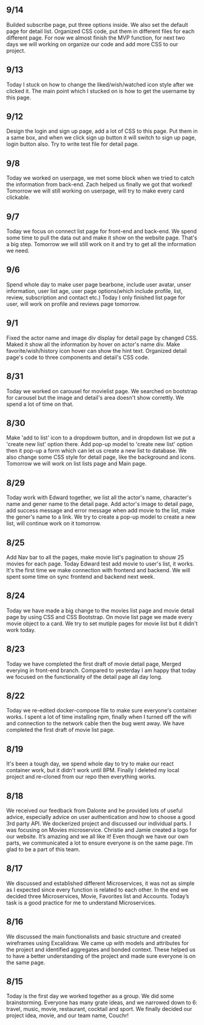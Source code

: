 ## 9/14
Builded subscribe page, put three options inside. We also set the default page for detail list. Organized  CSS code, put them in different files for each different page. For now we almost finish the MVP function, for next two days we will working on organize our code and add more CSS to our project.
## 9/13
Today I stuck on how to change the liked/wish/watched icon style after we clicked it. The main point which I stucked on is how to get the username by this page. 
## 9/12
Design the login and sign up page, add a lot of CSS to this page. Put them in a same box, and when we click sign up button it will switch to sign up page, login button also. Try to write test file for detail page.
## 9/8
Today we worked on userpage, we met some block when we tried to catch the information from back-end. Zach helped us finally we got that worked! Tomorrow we will still working on userpage, will try to make every card clickable. 
## 9/7
Today we focus on connect list page for front-end and back-end. We spend some time to pull the data out and make it show on the website page. That's a big step. Tomorrow we will still work on it and try to get all the information we need.
## 9/6
Spend whole day to make user page bearbone, include user avatar, unser information, user list age, user page options(which include profile, list, review, subscription and contact etc.)
Today I only finished list page for user, will work on profile and reviews page tomorrow.
## 9/1
Fixed the actor name and image div display for detail page by changed CSS. Maked it show all the information by hover on actor's name div. Make favorite/wish/history icon hover can show the hint text. Organized detail page's code to three components and detail's CSS code.
## 8/31
Today we worked on carousel for movielist page. We searched on bootstrap for carousel but the image and detail's area doesn't show correttly. We spend a lot of time on that.
## 8/30
Make 'add to list' icon to a dropdowm button, and in dropdown list we put a 'create new list' option there. Add pop-up model to 'create new list' option then it pop-up a form which can let us create a new list to database. We also change some CSS style for detail page, like the background and icons. Tomorrow we will work on list lists page and Main page.
## 8/29
Today work with Edward together, we list all the actor's name, character's name and gener name to the detail page. Add actor's image to detail page, add success message and error message when add movie to the list, make the gener's name to a link. We try to create a pop-up model to create a new list, will continue work on it tomorrow. 
## 8/25
Add Nav bar to all the pages, make movie list's pagination to shouw 25 movies for each page. Today Edward test add movie to user's list, it works. It's the first time we make connection with frontend and backend. We will spent some time on sync frontend and backend next week.
## 8/24
Today we have made a big change to the movies list page and movie detail page by using CSS and CSS Bootstrap. On movie list page we made every movie object to a card. We try to set mutiple pages for movie list but it didn't work today. 
## 8/23
Today we have completed the first draft of movie detail page, Merged everying in front-end branch. Compared to yesterday I am happy that today we focused on the functionality of the detail page all day long.
## 8/22
Today we re-edited docker-compose file to make sure everyone's container works. I spent a lot of time installing npm, finally when I turned off the wifi and connection to the network cable then the bug went away. We have completed the first draft of movie list page.
## 8/19
It's been a tough day, we spend whole day to try to make our react container work, but it didn't work until 8PM. Finally I deleted my local project and re-cloned from our repo then everything works. 
## 8/18
We received our feedback from Dalonte and he provided lots of useful advice, especially advice on user authentication and how to choose a good 3rd party API. We dockerized project and discussed our individual parts. I was focusing on Movies microservice. Christie and Jamie created a logo for our website. It’s amazing and we all like it! Even though we have our own parts, we communicated a lot to ensure everyone is on the same page. I’m glad to be a part of this team.
## 8/17
We discussed and established different Microservices, it was not as simple as I expected since every function is related to each other. In the end we decided three Microservices, Movie, Favorites list and Accounts. Today’s task is a good practice for me to understand Microservices.
## 8/16
We discussed the main functionalists and basic structure and created wireframes using Excalidraw. We came up with models and attributes for the project and identified aggregates and bonded context. These helped us to have a better understanding of the project and made sure everyone is on the same page.
## 8/15
Today is the first day we worked together as a group. We did some brainstorming. Everyone has many grate ideas, and we narrowed down to 6: travel, music, movie, restaurant, cocktail and sport. We finally decided our project idea, movie, and our team name, Couchr!
